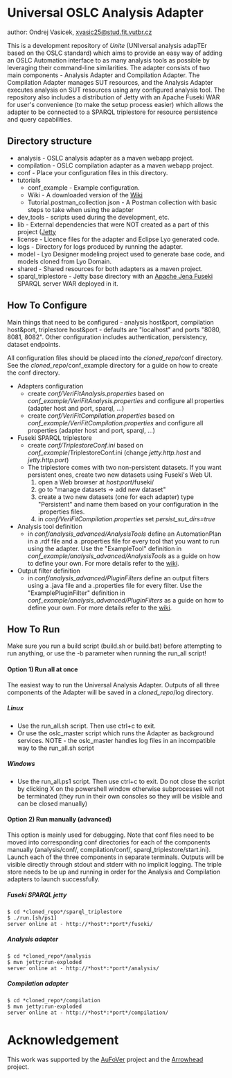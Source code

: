 # Universal OSLC Analysis Adapter
author: Ondrej Vasicek, xvasic25@stud.fit.vutbr.cz

This is a development repository of *Unite* (UNIversal analysis adapTEr based on the OSLC standard) which aims to provide an easy way of adding an OSLC Automation interface to as many analysis tools as possible by leveraging their command-line similarities. The adapter consists of two main components - Analysis Adapter and Compilation Adapter. The Compilation Adapter manages SUT resources, and the Analysis Adapter executes analysis on SUT resources using any configured analysis tool. The repository also includes a distribution of Jetty with an Apache Fuseki WAR for user's convenience (to make the setup process easier) which allows the adapter to be connected to a SPARQL triplestore for resource persistence and query capabilities.

## Directory structure
- analysis - OSLC analysis adapter as a maven webapp project.
- compilation - OSLC compilation adapter as a maven webapp project.
- conf - Place your configuration files in this directory.
- tutorials
    - conf_example - Example configuration.
    - Wiki - A downloaded version of the [Wiki](https://pajda.fit.vutbr.cz/verifit/oslc-generic-analysis/-/wikis/home)
    - Tutorial.postman_collection.json - A Postman collection with basic steps to take when using the adapter 
- dev_tools - scripts used during the development, etc.
- lib - External dependencies that were NOT created as a part of this project ([Jetty](https://www.eclipse.org/jetty/)
- license - Licence files for the adapter and Eclipse Lyo generated code.
- logs - Directory for logs produced by running the adapter.
- model - Lyo Designer modeling project used to generate base code, and models cloned from Lyo Domain.
- shared - Shared resources for both adapters as a maven project.
- sparql_triplestore - Jetty base directory with an [Apache Jena Fuseki](https://jena.apache.org/documentation/fuseki2/) SPARQL server WAR deployed in it.

## How To Configure
Main things that need to be configured - analysis host&port, compilation host&port, triplestore host&port - defaults are "localhost" and ports "8080, 8081, 8082".
Other configuration includes authentication, persistency, dataset endpoints.

All configuration files should be placed into the *cloned_repo*/conf directory. See the *cloned_repo*/conf_example directory for a guide on how to create the conf directory.
- Adapters configuration
    - create *conf/VeriFitAnalysis.properties* based on *conf_example/VeriFitAnalysis.properties* and configure all properties (adapter host and port, sparql, ...)
    - create *conf/VeriFitCompilation.properties* based on *conf_example/VeriFitCompilation.properties* and configure all properties (adapter host and port, sparql, ...)
- Fuseki SPARQL triplestore 
	- create *conf/TriplestoreConf.ini* based on *conf_example*/TriplestoreConf.ini (change *jetty.http.host* and *jetty.http.port*)
    - The triplestore comes with two non-persistent datasets. If you want persistent ones, create two new datasets using Fuseki's Web UI.
        1) open a Web browser at *host*:*port*/fuseki/
        2) go to "manage datasets -> add new dataset"
        3) create a two new datasets (one for each adapter) type "Persistent" and name them based on your configuration in the .properties files.
        4) in *conf/VeriFitCompilation.properties* set *persist_sut_dirs=true*
- Analysis tool definition
    - in *conf/analysis_advanced/AnalysisTools* define an AutomationPlan in a .rdf file and a .properties file for every tool that you want to run using the adapter. Use the "ExampleTool" definition in *conf_example/analysis_advanced/AnalysisTools* as a guide on how to define your own. For more details refer to the [wiki](https://pajda.fit.vutbr.cz/verifit/oslc-generic-analysis/-/wikis/Usage-Guide/2.-Analysis-Tool-Definition).
- Output filter definition
    - in *conf/analysis_advanced/PluginFilters* define an output filters using a .java file and a .properties file for every filter. Use the "ExamplePluginFilter" definition in *conf_example/analysis_advanced/PluginFilters* as a guide on how to define your own. For more details refer to the [wiki](https://pajda.fit.vutbr.cz/verifit/oslc-generic-analysis/-/wikis/Usage-Guide/3.-Plugin-Output-Filters).

## How To Run
Make sure you run a build script (build.sh or build.bat) before attempting to run anything, or use the -b parameter when running the run_all script!

#### Option 1) Run all at once
The easiest way to run the Universal Analysis Adapter. Outputs of all three components of the Adapter will be saved in a *cloned_repo*/log directory.

##### Linux
- Use the run_all.sh script. Then use ctrl+c to exit.
- Or use the oslc_master script which runs the Adapter as background services. NOTE - the oslc_master handles log files in an incompatible way to the run_all.sh script
##### Windows
- Use the run_all.ps1 script. Then use ctrl+c to exit. Do not close the script by clicking X on the powershell window otherwise subprocesses will not be terminated (they run in their own consoles so they will be visible and can be closed manually)

#### Option 2) Run manually (advanced)
This option is mainly used for debugging. Note that conf files need to be moved into corresponding conf directories for each of the components manually (analysis/conf/, compilation/conf/, sparql_triplestore/start.ini). Launch each of the three components in separate terminals. Outputs will be visible directly through stdout and stderr with no implicit logging. The triple store needs to be up and running in order for the Analysis and Compilation adapters to launch successfully. 

##### Fuseki SPARQL jetty 
```
$ cd *cloned_repo*/sparql_triplestore
$ ./run.[sh/ps1] 
server online at - http://*host*:*port*/fuseki/
```
##### Analysis adapter
```
$ cd *cloned_repo*/analysis
$ mvn jetty:run-exploded
server online at - http://*host*:*port*/analysis/
```
##### Compilation adapter
```
$ cd *cloned_repo*/compilation
$ mvn jetty:run-exploded
server online at - http://*host*:*port*/compilation/
```

# Acknowledgement
This work was supported by the [AuFoVer](https://www.vutbr.cz/en/rad/projects/detail/29833) project and the [Arrowhead](https://www.fit.vut.cz/research/project/1299/.en) project.
